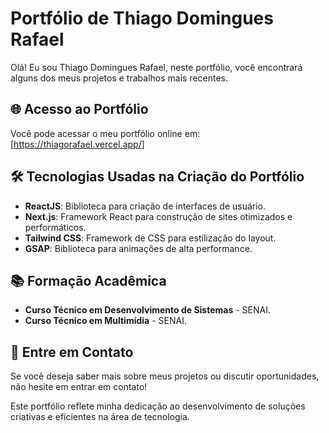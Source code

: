 # Portfólio de Thiago Domingues Rafael

Olá! Eu sou Thiago Domingues Rafael, neste portfólio, você encontrará alguns dos meus projetos e trabalhos mais recentes.

## 🌐 Acesso ao Portfólio

Você pode acessar o meu portfólio online em: [https://thiagorafael.vercel.app/]

## 🛠 Tecnologias Usadas na Criação do Portfólio

- **ReactJS**: Biblioteca para criação de interfaces de usuário.
- **Next.js**: Framework React para construção de sites otimizados e performáticos.
- **Tailwind CSS**: Framework de CSS para estilização do layout.
- **GSAP**: Biblioteca para animações de alta performance.

## 📚 Formação Acadêmica

- **Curso Técnico em Desenvolvimento de Sistemas** - SENAI.
- **Curso Técnico em Multimídia** - SENAI.

## 💬 Entre em Contato

Se você deseja saber mais sobre meus projetos ou discutir oportunidades, não hesite em entrar em contato!

Este portfólio reflete minha dedicação ao desenvolvimento de soluções criativas e eficientes na área de tecnologia.
